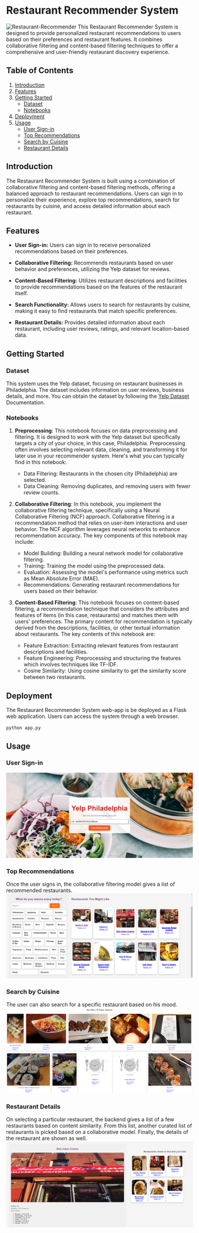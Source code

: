 # Restaurant Recommender System

![Restaurant-Recommender](https://images.pexels.com/photos/262978/pexels-photo-262978.jpeg?cs=srgb&dl=pexels-pixabay-262978.jpg&fm=jpg)
This Restaurant Recommender System is designed to provide personalized restaurant recommendations to users based on their preferences and restaurant features. It combines collaborative filtering and content-based filtering techniques to offer a comprehensive and user-friendly restaurant discovery experience.

## Table of Contents

1. [Introduction](#introduction)
2. [Features](#features)
3. [Getting Started](#getting-started)
    - [Dataset](#dataset)
    - [Notebooks](#notebooks)
4. [Deployment](#deployment)
5. [Usage](#usage)
    - [User Sign-in](#user-sign-in)
    - [Top Recommendations](#top-recommendations)
    - [Search by Cuisine](#search-by-cuisine)
    - [Restaurant Details](#restaurant-details)

## Introduction

The Restaurant Recommender System is built using a combination of collaborative filtering and content-based filtering methods, offering a balanced approach to restaurant recommendations. Users can sign in to personalize their experience, explore top recommendations, search for restaurants by cuisine, and access detailed information about each restaurant.

## Features

- **User Sign-in:** Users can sign in to receive personalized recommendations based on their preferences.

- **Collaborative Filtering:** Recommends restaurants based on user behavior and preferences, utilizing the Yelp dataset for reviews.

- **Content-Based Filtering:** Utilizes restaurant descriptions and facilities to provide recommendations based on the features of the restaurant itself.

- **Search Functionality:** Allows users to search for restaurants by cuisine, making it easy to find restaurants that match specific preferences.

- **Restaurant Details:** Provides detailed information about each restaurant, including user reviews, ratings, and relevant location-based data.

## Getting Started

### Dataset

This system uses the Yelp dataset, focusing on restaurant businesses in Philadelphia. The dataset includes information on user reviews, business details, and more. You can obtain the dataset by following the [Yelp Dataset](https://www.yelp.com/dataset) Documentation.

### Notebooks

1. **Preprocessing**: This notebook focuses on data preprocessing and filtering. It is designed to work with the Yelp dataset but specifically targets a city of your choice, in this case, Philadelphia. Preprocessing often involves selecting relevant data, cleaning, and transforming it for later use in your recommender system. Here's what you can typically find in this notebook:
    - Data Filtering: Restaurants in the chosen city (Philadelphia) are selected.
    - Data Cleaning: Removing duplicates, and removing users with fewer review counts.
      
2. **Collaborative Filtering**: In this notebook, you implement the collaborative filtering technique, specifically using a Neural Collaborative Filtering (NCF) approach. Collaborative filtering is a recommendation method that relies on user-item interactions and user behavior. The NCF algorithm leverages neural networks to enhance recommendation accuracy. The key components of this notebook may include:
    - Model Building: Building a neural network model for collaborative filtering.
    - Training: Training the model using the preprocessed data.
    - Evaluation: Assessing the model's performance using metrics such as Mean Absolute Error (MAE).
    - Recommendations: Generating restaurant recommendations for users based on their behavior.
      
3. **Content-Based Filtering**: This notebook focuses on content-based filtering, a recommendation technique that considers the attributes and features of items (in this case, restaurants) and matches them with users' preferences. The primary content for recommendation is typically derived from the descriptions, facilities, or other textual information about restaurants. The key contents of this notebook are:
    - Feature Extraction: Extracting relevant features from restaurant descriptions and facilities.
    - Feature Engineering: Preprocessing and structuring the features which involves techniques like TF-IDF.
    - Cosine Similarity: Using cosine similarity to get the similarity score between two restaurants.
  
## Deployment
The Restaurant Recommender System web-app is be deployed as a Flask web application. Users can access the system through a web browser.
```
python app.py
```

## Usage

### User Sign-in
![sign-in](images/user_signin.png)

### Top Recommendations
Once the user signs in, the collaborative filtering model gives a list of recommended restaurants.
![collab](images/collab_rec.png)

### Search by Cuisine
The user can also search for a specific restaurant based on his mood.
![search](images/search.png)

### Restaurant Details
On selecting a particular restaurant, the backend gives a list of a few restaurants based on content similarity. From this list, another curated list of restaurants is picked based on a collaborative model. Finally, the details of the restaurant are shown as well.
![restaurant](images/restaurant.png)


